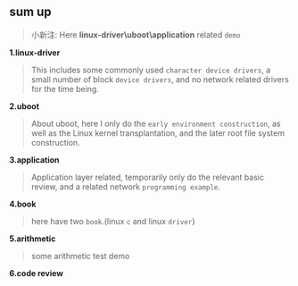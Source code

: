 ## sum up

> 小新注: Here **linux-driver\uboot\application** related ``demo``

**1.linux-driver** 
> This includes some commonly used ``character device drivers``, a small number of block ``device drivers``, and no network related drivers for the time being.

**2.uboot**
> About uboot, here I only do the ``early environment construction``, as well as the Linux kernel transplantation, and the later root file system construction.

**3.application**
> Application layer related, temporarily only do the relevant basic review, and a related network ``programming example``.

**4.book**
> here have two `book`.(linux `c` and linux `driver`)

**5.arithmetic** 
> some arithmetic test demo

**6.code review**
